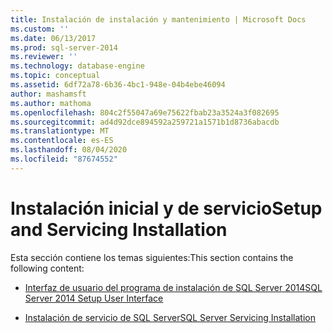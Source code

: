 ```yaml
---
title: Instalación de instalación y mantenimiento | Microsoft Docs
ms.custom: ''
ms.date: 06/13/2017
ms.prod: sql-server-2014
ms.reviewer: ''
ms.technology: database-engine
ms.topic: conceptual
ms.assetid: 6df72a78-6b36-4bc1-948e-04b4ebe46094
author: mashamsft
ms.author: mathoma
ms.openlocfilehash: 804c2f55047a69e75622fbab23a3524a3f082695
ms.sourcegitcommit: ad4d92dce894592a259721a1571b1d8736abacdb
ms.translationtype: MT
ms.contentlocale: es-ES
ms.lasthandoff: 08/04/2020
ms.locfileid: "87674552"
---
```

# <a name="setup-and-servicing-installation"></a><span data-ttu-id="3fb87-102">Instalación inicial y de servicio</span><span class="sxs-lookup"><span data-stu-id="3fb87-102">Setup and Servicing Installation</span></span>
  <span data-ttu-id="3fb87-103">Esta sección contiene los temas siguientes:</span><span class="sxs-lookup"><span data-stu-id="3fb87-103">This section contains the following content:</span></span>  
  
-   [<span data-ttu-id="3fb87-104">Interfaz de usuario del programa de instalación de SQL Server 2014</span><span class="sxs-lookup"><span data-stu-id="3fb87-104">SQL Server 2014 Setup User Interface</span></span>](../../../2014/sql-server/install/sql-server-2014-setup-user-interface.md)  
  
-   [<span data-ttu-id="3fb87-105">Instalación de servicio de SQL Server</span><span class="sxs-lookup"><span data-stu-id="3fb87-105">SQL Server Servicing Installation</span></span>](../../../2014/sql-server/install/sql-server-servicing-installation.md)  
  
  
